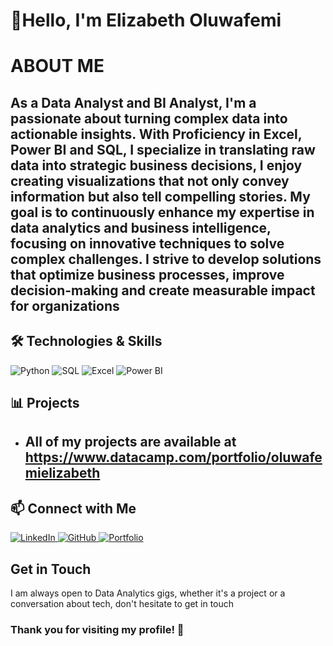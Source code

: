 # 👋Hello, I'm Elizabeth Oluwafemi

# ABOUT ME
As a  **Data Analyst** and **BI Analyst**, I'm a passionate about turning complex data into actionable insights. With Proficiency in  **Excel**, **Power BI**  and **SQL**, I specialize in translating raw data into strategic business decisions, I enjoy creating visualizations that not only convey information but also tell compelling stories. My goal is to continuously enhance my expertise in data analytics and business intelligence, focusing on innovative techniques to solve complex challenges. I strive to develop solutions that optimize business processes, improve decision-making and create measurable impact for organizations
-------------------
## 🛠️ Technologies & Skills
<p align="left">
  <img src="https://img.shields.io/badge/-Python-3776AB?style=for-the-badge&logo=python&logoColor=white" alt="Python"/>
  <img src="https://img.shields.io/badge/-SQL-4479A1?style=for-the-badge&logo=postgresql&logoColor=white" alt="SQL"/>
  <img src="https://img.shields.io/badge/-Excel-217346?style=for-the-badge&logo=microsoft-excel&logoColor=white" alt="Excel"/>
  <img src="https://img.shields.io/badge/-Power%20BI-F2C811?style=for-the-badge&logo=power-bi&logoColor=white" alt="Power BI"/>
</p>

## 📊 Projects
* All of my projects are available at
 **https://www.datacamp.com/portfolio/oluwafemielizabeth**
  -------------
## 📫 Connect with Me
<p align="left">
  <a href="https://www.linkedin.com/in/elizabeth-oluwafemi-2b3b722b0/">
    <img src="https://img.shields.io/badge/LinkedIn-0077B5?style=for-the-badge&logo=linkedin&logoColor=white" alt="LinkedIn"/>
  </a>
  <a href="https://github.com/Elizabeth632">
    <img src="https://img.shields.io/badge/GitHub-100000?style=for-the-badge&logo=github&logoColor=white" alt="GitHub"/>
  </a>
   <a href="https://www.datacamp.com/portfolio/oluwafemielizabeth">
    <img src="https://img.shields.io/badge/Portfolio-FF5722?style=for-the-badge&logo=google-chrome&logoColor=white" alt="Portfolio"/>
  </a>
</p>

##  Get in Touch
I am always open to Data Analytics gigs, whether it's a project or a conversation about tech, don't hesitate to get in touch

### Thank you for visiting my profile! 🌟


